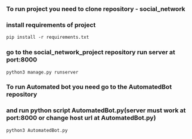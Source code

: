 ### To run project you need to clone repository - social_network
### install requirements of project
```
pip install -r requirements.txt
```

### go to the social_network_project repository run server at port:8000
```
python3 manage.py runserver
```

### To run Automated bot you need go to the AutomatedBot repository
### and run python script AutomatedBot.py(server must work at port:8000 or change host url at AutomatedBot.py)
```
python3 AutomatedBot.py
```